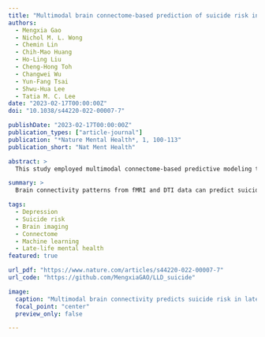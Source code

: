 ```yaml
---
title: "Multimodal brain connectome-based prediction of suicide risk in people with late-life depression"
authors:
  - Mengxia Gao
  - Nichol M. L. Wong
  - Chemin Lin
  - Chih-Mao Huang
  - Ho-Ling Liu
  - Cheng-Hong Toh
  - Changwei Wu
  - Yun-Fang Tsai
  - Shwu-Hua Lee
  - Tatia M. C. Lee
date: "2023-02-17T00:00:00Z"
doi: "10.1038/s44220-022-00007-7"

publishDate: "2023-02-17T00:00:00Z"
publication_types: ["article-journal"]
publication: "*Nature Mental Health*, 1, 100-113"
publication_short: "Nat Ment Health"

abstract: >
  This study employed multimodal connectome-based predictive modeling to predict suicide risk in patients with late-life depression. Using both resting-state functional connectivity and white matter structural connectivity, the authors identified brain network patterns that predicted suicide risk with up to 30% explained variance. These multimodal brain features improved classification accuracy beyond standard questionnaire measures and were validated across two independent datasets. The findings highlight the potential of brain connectivity as biomarkers for suicide risk screening and clinical intervention in late-life depression.

summary: >
  Brain connectivity patterns from fMRI and DTI data can predict suicide risk in late-life depression with improved accuracy over behavioral assessments alone.

tags:
  - Depression
  - Suicide risk
  - Brain imaging
  - Connectome
  - Machine learning
  - Late-life mental health
featured: true

url_pdf: "https://www.nature.com/articles/s44220-022-00007-7"
url_code: "https://github.com/MengxiaGAO/LLD_suicide"

image:
  caption: "Multimodal brain connectivity predicts suicide risk in late-life depression"
  focal_point: "center"
  preview_only: false

---
```

